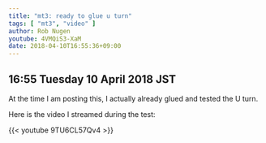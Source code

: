 ```yaml
---
title: "mt3: ready to glue u turn"
tags: [ "mt3", "video" ]
author: Rob Nugen
youtube: 4VMQiS3-XaM
date: 2018-04-10T16:55:36+09:00
---
```


## 16:55 Tuesday 10 April 2018 JST

At the time I am posting this, I actually already glued and tested the
U turn.

Here is the video I streamed during the test:

{{< youtube 9TU6CL57Qv4 >}}
